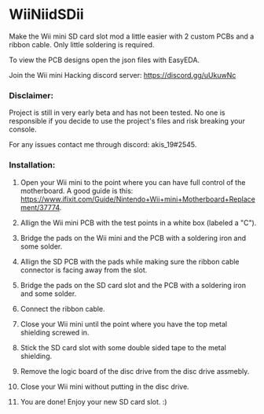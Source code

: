 # WiiNiidSDii
Make the Wii mini SD card slot mod a little easier with 2 custom PCBs and a ribbon cable.
Only little soldering is required. 

To view the PCB designs open the json files with EasyEDA.

Join the Wii mini Hacking discord server: https://discord.gg/uUkuwNc

### Disclaimer:

Project is still in very early beta and has not been tested. 
No one is responsible if you decide to use the project's files and risk breaking your console.

For any issues contact me through discord: akis_19#2545.



### Installation:

1. Open your Wii mini to the point where you can have full control of the motherboard. A good guide is this: https://www.ifixit.com/Guide/Nintendo+Wii+mini+Motherboard+Replacement/37774.

2. Allign the Wii mini PCB with the test points in a white box (labeled a "C").

3. Bridge the pads on the Wii mini and the PCB with a soldering iron and some solder.

4. Allign the SD PCB with the pads while making sure the ribbon cable connector is facing away from the slot.

5. Bridge the pads on the SD card slot and the PCB with a soldering iron and some solder.

6. Connect the ribbon cable.

7. Close your Wii mini until the point where you have the top metal shielding screwed in.

8. Stick the SD card slot with some double sided tape to the metal shielding.

9. Remove the logic board of the disc drive from the disc drive assmebly.

10. Close your Wii mini without putting in the disc drive.

11. You are done! Enjoy your new SD card slot. :)
